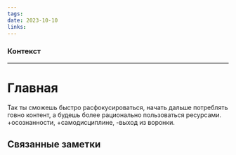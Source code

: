 ```yaml
---
tags: 
date: 2023-10-10
links:
---
```

### Контекст


--- 
# Главная

Так ты сможешь быстро расфокусироваться, начать дальше потреблять говно контент, а будешь более рационально пользоваться ресурсами. +осознанности, +самодисциплине, -выход из воронки.
















## Связанные заметки

